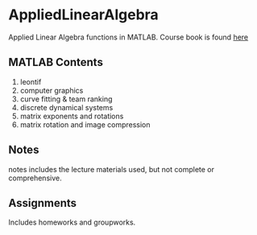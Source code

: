 # AppliedLinearAlgebra #
Applied Linear Algebra functions in MATLAB. Course book is found [here](https://www.math.umd.edu/~immortal/MATH401/book2018-05-28.pdf)

## MATLAB Contents ##

1. leontif
2. computer graphics
3. curve fitting & team ranking
4. discrete dynamical systems
5. matrix exponents and rotations
6. matrix rotation and image compression

## Notes ##

notes includes the lecture materials used, but not complete or comprehensive.

## Assignments ##

Includes homeworks and groupworks.